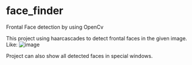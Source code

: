 # face_finder
Frontal Face detection by using OpenCv

This project using haarcascades to detect frontal faces in the given image.
Like:
![image](https://user-images.githubusercontent.com/67543208/161586933-4f77bfcc-ed7a-4f28-9cb5-8b8b768b1302.png)

Project can also show all detected faces in special windows.
